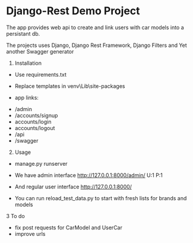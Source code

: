 # Django-Rest Demo Project

The app provides web api to create and link users with car models into a persistant db. 

The projects uses Django, Django Rest Framework, Django Filters and Yet another Swagger generator


1. Installation

- Use requirements.txt

- Replace templates in venv\Lib\site-packages
- app links:
* /admin
* /accounts/signup
* accounts/login
* accounts/logout
* /api
* /swagger


2. Usage

- manage.py runserver

- We have admin interface
http://127.0.0.1:8000/admin/
U:1 P:1

- And regular user interface
http://127.0.0.1:8000/

- You can run reload_test_data.py to start with fresh lists for brands and models

3 To do

- fix post requests for CarModel and UserCar
- improve urls
